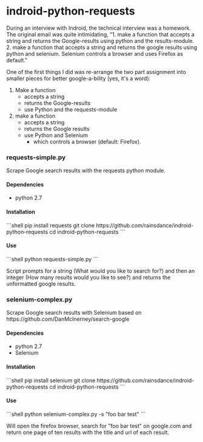 # indroid-python-requests

During an interview with Indroid, the technical interview was a homework. The original email was quite intimidating, "1. make a function that accepts a string and returns the Google-results using python and the results-module. 2. make a function that accepts a string and returns the google results using python and selenium. Selenium controls a browser and uses Firefox as default."

One of the first things I did was re-arrange the two part assignment into smaller pieces for better google-a-bility (yes, it's a word):

1. Make a function 
 	- accepts a string 
	- returns the Google-results 
	- use Python and the requests-module
2. make a function 
	- accepts a string 
	- returns the Google results 
	- use Python and Selenium
		- which controls a browser (default: Firefox). 

<h3>requests-simple.py</h3>
Scrape Google search results with the requests python module.

<h4>Dependencies</h4>
<ul><li>python 2.7</li></ul>

<h4>Installation</h4>
```shell
pip install requests
git clone https://github.com/rainsdance/indroid-python-requests
cd indroid-python-requests
```

<h4>Use</h4>
```shell
python requests-simple.py
```

Script prompts for a string (What would you like to search for?) and then an integer (How many results would you like to see?) and returns the unformatted google results.

<h3>selenium-complex.py</h3>
Scrape Google search results with Selenium based on https://github.com/DanMcInerney/search-google

<h4>Dependencies</h4>
<ul><li>python 2.7</li>
<li>Selenium</li></ul>

<h4>Installation</h4>
```shell
pip install selenium
git clone https://github.com/rainsdance/indroid-python-requests
cd indroid-python-requests
```

<h4>Use</h4>
```shell
python selenium-complex.py -s "foo bar test"
```

Will open the firefox browser, search for "foo bar test" on google.com and return one page of ten results with the title and url of each result.
